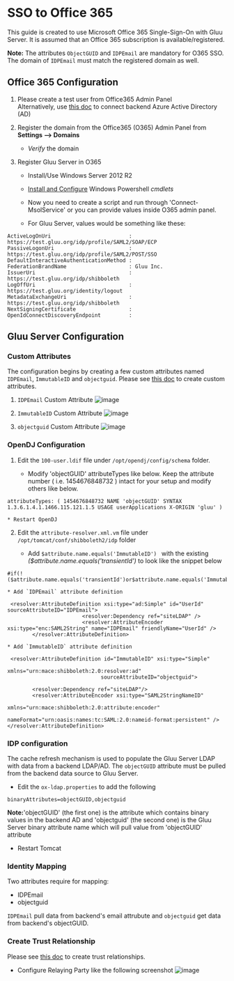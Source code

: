 # SSO to Office 365

This guide is created to use Microsoft Office 365 Single-Sign-On with Gluu Server.
It is assumed that an Office 365 subscription is available/registered.

**Note:** The attributes `ObjectGUID` and `IDPEmail` are mandatory for O365 SSO. The domain of `IDPEmail` must match the registered domain as well.
## Office 365 Configuration

1. Please create a test user from Office365 Admin Panel<br/>
   Alternatively, use [this doc](https://azure.microsoft.com/en-us/documentation/articles/active-directory-aadconnect/) to connect backend Azure Active Directory (AD) 

2. Register the domain from the Office365 (O365) Admin Panel from **Settings --> Domains**

    * *Verify* the domain

3. Register Gluu Server in O365

    * Install/Use Windows Server 2012 R2

    * [Install and Configure](https://technet.microsoft.com/en-us/library/jj205464) Windows Powershell *cmdlets*

    * Now you need to create a script and run through 'Connect-MsolService' or you can provide values inside O365 admin panel. 
    
    * For Gluu Server, values would be something like these: 
```
ActiveLogOnUri                         : https://test.gluu.org/idp/profile/SAML2/SOAP/ECP
PassiveLogonUri                        : https://test.gluu.org/idp/profile/SAML2/POST/SSO 
DefaultInteractiveAuthenticationMethod :
FederationBrandName                    : Gluu Inc.
IssuerUri                              : https://test.gluu.org/idp/shibboleth
LogOffUri                              : https://test.gluu.org/identity/logout
MetadataExchangeUri                    : https://test.gluu.org/idp/shibboleth
NextSigningCertificate                 :
OpenIdConnectDiscoveryEndpoint         :

```

## Gluu Server Configuration
### Custom Attributes
The configuration begins by creating a few custom attributes named `IDPEmail`, `ImmutableID` and `objectguid`.
Please see [this doc](../admin-guide/saml/#saml-attributes) to create custom attributes.

1. `IDPEmail` Custom Attribute
![image](../img/integration/idpemail.png)

2. `ImmutableID` Custom Attribute
![image](../img/integration/immutableid.png)

3. `objectguid` Custom Attribute
![image](../img/integration/objectguid.png)

### OpenDJ Configuration

1. Edit the `100-user.ldif` file under `/opt/opendj/config/schema` folder.

    * Modify 'objectGUID' attributeTypes like below. Keep the attribute number ( i.e. 1454676848732 ) intact for your setup and modify others like below. 

```
attributeTypes: ( 1454676848732 NAME 'objectGUID' SYNTAX 1.3.6.1.4.1.1466.115.121.1.5 USAGE userApplications X-ORIGIN 'gluu' ) 
```
    * Restart OpenDJ

2. Edit the `attribute-resolver.xml.vm` file under `/opt/tomcat/conf/shibboleth2/idp` folder

    * Add `$attribute.name.equals('ImmutableID') ` with the existing *($attribute.name.equals('transientId')* to look like the snippet below
```
#if(!($attribute.name.equals('transientId')or$attribute.name.equals('ImmutableID'))) 
```

    * Add `IDPEmail` attribute definition
```
 <resolver:AttributeDefinition xsi:type="ad:Simple" id="UserId" sourceAttributeID="IDPEmail">
                        <resolver:Dependency ref="siteLDAP" />
                        <resolver:AttributeEncoder xsi:type="enc:SAML2String" name="IDPEmail" friendlyName="UserId" />
        </resolver:AttributeDefinition> 
```

    * Add `ImmutableID` attribute definition
```
 <resolver:AttributeDefinition id="ImmutableID" xsi:type="Simple"
                              xmlns="urn:mace:shibboleth:2.0:resolver:ad"
                              sourceAttributeID="objectguid">

        <resolver:Dependency ref="siteLDAP"/>
        <resolver:AttributeEncoder xsi:type="SAML2StringNameID"
                                xmlns="urn:mace:shibboleth:2.0:attribute:encoder"
                                nameFormat="urn:oasis:names:tc:SAML:2.0:nameid-format:persistent" />
</resolver:AttributeDefinition> 
```

### IDP configuration
The cache refresh mechanism is used to populate the Gluu Server LDAP with data from a backend LDAP/AD. The `objectGUID` attribute must be pulled from the backend data source to Gluu Server.

* Edit the `ox-ldap.properties` to add the following

```
binaryAttributes=objectGUID,objectguid 
```
**Note:**'objectGUID' (the first one) is the attribute which contains binary values in the backend AD and 'objectguid' (the second one) is the Gluu Server binary attribute name which will pull value from 'objectGUID' attribute

* Restart Tomcat

### Identity Mapping

Two attributes require for mapping: 

 - IDPEmail
 - objectguid

`IDPEmail` pull data from backend's email attrubute and `objectguid` get data from backend's objectGUID. 

### Create Trust Relationship
Please see [this doc](../admin-guide/saml.md) to create trust relationships.

* Configure Relaying Party like the following screenshot
![image](../img/integration/o365_trelationship.png)

